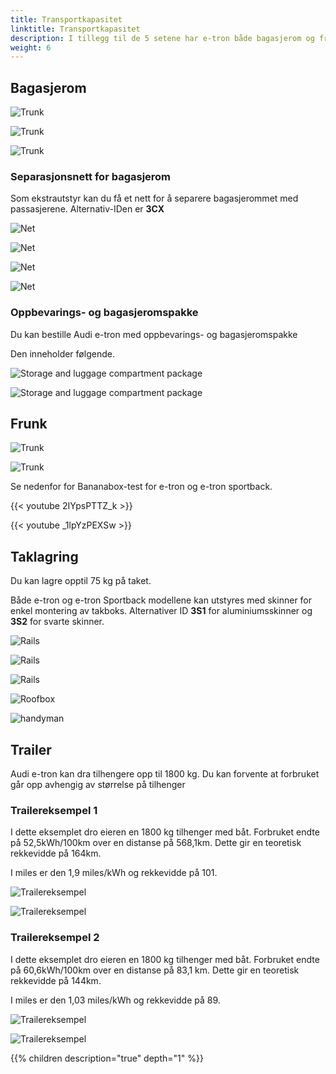 ```yaml
---
title: Transportkapasitet 
linktitle: Transportkapasitet 
description: I tillegg til de 5 setene har e-tron både bagasjerom og frunk i tillegg til takoppbevaring og tilhengermuligheter.
weight: 6
---
```


## Bagasjerom

![Trunk](trunk_1.jpg "Bagasjerom Audi e-tron")

![Trunk](trunk_5.jpg "Standard bagasjerom Audi e-tron med feste til lastesikring")

![Trunk](trunk_3.jpg "Setene har en 40-20-40-konfigurasjon")

### Separasjonsnett for bagasjerom

Som ekstrautstyr kan du få et nett for å separere bagasjerommet med passasjerene.
Alternativ-IDen er **3CX**

![Net](net1.jpg "Net")

![Net](net2.jpg "Net")

![Net](net3.jpg "Net")

![Net](net4.jpg "Net")

### Oppbevarings- og bagasjeromspakke

Du kan bestille Audi e-tron med oppbevarings- og bagasjeromspakke

Den inneholder følgende.

![Storage and luggage compartment package](qe1_1s.jpg "Nett i siden av bagasjerommet og bagasjenett til transport av gjenstander")

![Storage and luggage compartment package](clathers.jpg "Kledning i oppbevaringsrommet i reservehjulsbrønnen")

## Frunk

![Trunk](frunk_1.jpg "Trunk Audi e-tron")

![Trunk](frunk_2.jpg "Trunk Audi e-tron")

Se nedenfor for Bananabox-test for e-tron og e-tron sportback.

{{< youtube 2IYpsPTTZ_k >}}

{{< youtube _1lpYzPEXSw >}}

## Taklagring

Du kan lagre opptil 75 kg på taket.

Både e-tron og e-tron Sportback modellene kan utstyres med skinner for enkel montering av takboks.
Alternativer ID **3S1** for aluminiumsskinner og **3S2** for svarte skinner.

![Rails](rails1.jpg "Thule wingbar edge 721400/721500 med 720600 fot og 186046 monteringssett")

![Rails](rails2.jpg "Thule wingbar edge 721400/721500 med 720600 fot og 186046 monteringssett")

![Rails](rails3.jpg "Thule wingbar edge 721400/721500 med 720600 fot og 186046 monteringssett")

![Roofbox](roofbox1.jpg "Takboks montert på skinner")

![handyman](handymanrails.jpg "Handyman with rails")

## Trailer

Audi e-tron kan dra tilhengere opp til 1800 kg. Du kan forvente at forbruket går opp avhengig av størrelse på tilhenger

### Trailereksempel 1

I dette eksemplet dro eieren en 1800 kg tilhenger med båt. Forbruket endte på 52,5kWh/100km over en distanse
på 568,1km. Dette gir en teoretisk rekkevidde på 164km.

I miles er den 1,9 miles/kWh og rekkevidde på 101.

![Trailereksempel](trailerexample1b.jpg "1800 kg henger med båt")

![Trailereksempel](trailerxample1a.jpg "Forbruk")

### Trailereksempel 2

I dette eksemplet dro eieren en 1800 kg tilhenger med båt. Forbruket endte på 60,6kWh/100km over en distanse
på 83,1 km. Dette gir en teoretisk rekkevidde på 144km.

I miles er den 1,03 miles/kWh og rekkevidde på 89.

![Trailereksempel](trailerexample2b.jpg "1800 kg henger med båt")

![Trailereksempel](trailerexample2a.jpg "Forbruk")

{{% children description="true" depth="1" %}}
